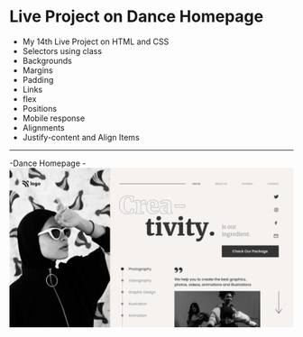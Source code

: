 # Live Project on Dance Homepage

- My 14th Live Project on HTML and CSS
- Selectors using class
- Backgrounds
- Margins
- Padding
- Links
- flex
- Positions
- Mobile response
- Alignments
- Justify-content and Align Items

***
-Dance Homepage
    -![Project 14](./Image/14.png)